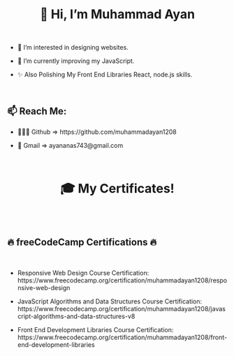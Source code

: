  <h1><div align="center" dir="auto">👋 Hi, I’m Muhammad Ayan</div></h1>
  <br>

<ul>
<li><p> 🎨 I’m interested in designing websites.</p></li>
<li><p> 🌱 I’m currently improving my JavaScript.</p></li>
<li><p> ✨ Also Polishing My Front End Libraries React, node.js skills.</p></li>

</ul>
<br>

<h2>📫 Reach Me:</h2>
<ul><li>👨🏻‍💻 Github => https://github.com/muhammadayan1208</li></ul>
<ul><li>📧 Gmail => ayananas743@gmail.com</li></ul>

<br>
 <h1><div align="center" dir="auto">🎓 My Certificates!</div></h1>
  <br></br>
  <h2>🔥 freeCodeCamp Certifications 🔥</h2>
  <br>
<ul>
<li>
<p>
Responsive Web Design Course Certification: https://www.freecodecamp.org/certification/muhammadayan1208/responsive-web-design</p>
</li>
<li>
<p>
JavaScript Algorithms and Data Structures Course Certification: https://www.freecodecamp.org/certification/muhammadayan1208/javascript-algorithms-and-data-structures-v8</p>
</li><li>
<p>
Front End Development Libraries Course Certification: https://www.freecodecamp.org/certification/muhammadayan1208/front-end-development-libraries</p>
</li>
</ul>
